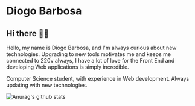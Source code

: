 # Diogo Barbosa
## Hi there 👋😄
Hello, my name is Diogo Barbosa, and I'm always curious about new technologies. Upgrading to new tools motivates me and keeps me connected to 220v always, I have a lot of love for the Front End and developing Web applications is simply incredible.

Computer Science student, with experience in Web development. Always updating with new technologies.

![Anurag's github stats](https://github-readme-stats.vercel.app/api?username=anuraghazra&theme=dradical_icons=true)
<!--
**FullBarbosa/FullBarbosa** is a ✨ _special_ ✨ repository because its `README.md` (this file) appears on your GitHub profile.

Here are some ideas to get you started:



- 🔭 I’m currently working on ...
- 🌱 I’m currently learning ...
- 👯 I’m looking to collaborate on ...
- 🤔 I’m looking for help with ...
- 💬 Ask me about ...
- 📫 How to reach me: ...
- 😄 Pronouns: ... 
- ⚡ Fun fact: ...
-->
